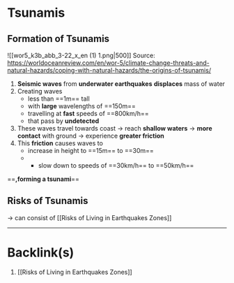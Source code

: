 # Tsunamis
## Formation of Tsunamis
![[wor5_k3b_abb_3-22_x_en (1) 1.png|500]]
Source: https://worldoceanreview.com/en/wor-5/climate-change-threats-and-natural-hazards/coping-with-natural-hazards/the-origins-of-tsunamis/

1. **Seismic waves** from **underwater earthquakes** **displaces** mass of water
2. Creating waves
	- less than ==1m== tall
	- with **large** wavelengths of ==150m==
	- travelling at **fast** speeds of ==800km/h==
	- that pass by **undetected**
3. These waves travel towards coast -> reach **shallow waters** -> **more contact** with ground -> experience **greater friction**
4. This **friction** causes waves to
	- increase in height to ==15m== to ==30m==
	- - slow down to speeds of ==30km/h== to ==50km/h==

==**,forming a tsunami**==

## Risks of Tsunamis
$\rightarrow$ can consist of [[Risks of Living in Earthquakes Zones]]

---
# Backlink(s)
1. [[Risks of Living in Earthquakes Zones]]
